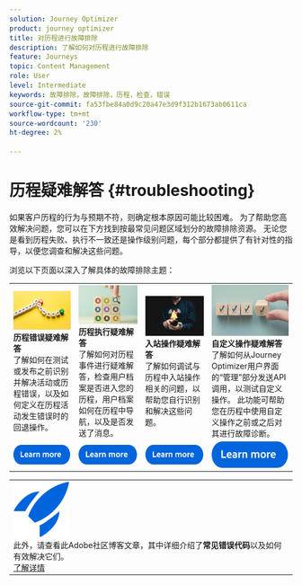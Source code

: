 ```yaml
---
solution: Journey Optimizer
product: journey optimizer
title: 对历程进行故障排除
description: 了解如何对历程进行故障排除
feature: Journeys
topic: Content Management
role: User
level: Intermediate
keywords: 故障排除，故障排除，历程，检查，错误
source-git-commit: fa53fbe84a0d9c20a47e3d9f312b1673ab0611ca
workflow-type: tm+mt
source-wordcount: '230'
ht-degree: 2%

---
```


# 历程疑难解答 {#troubleshooting}

如果客户历程的行为与预期不符，则确定根本原因可能比较困难。 为了帮助您高效解决问题，您可以在下方找到按最常见问题区域划分的故障排除资源。 无论您是看到历程失败、执行不一致还是操作级别问题，每个部分都提供了有针对性的指导，以便您调查和解决这些问题。

浏览以下页面以深入了解具体的故障排除主题：



<table style="table-layout:fixed">
  <tr style="border: 0;">
    <td>
    <a href="../building-journeys/troubleshooting.md"><img src="../assets/do-not-localize/troubleshooting.jpeg"></a>
    <div><strong>历程错误疑难解答</strong><br/>了解如何在测试或发布之前识别并解决活动或历程错误，以及如何定义在历程活动发生错误时的回退操作。</div>
    </td>
    <td>
    <a href="../building-journeys/troubleshooting-execution.md"><img src="../assets/do-not-localize/ao-audiences.jpeg"></a>
    <div><strong>历程执行疑难解答</strong><br/>了解如何对历程事件进行疑难解答，检查用户档案是否进入您的历程，用户档案如何在历程中导航，以及是否发送了消息。</div>
    </td>
    <td>
    <a href="./building-journeys/troubleshooting-inbound.md" "><img src="../assets/do-not-localize/in-app.jpg"></a>
    <div><strong>入站操作疑难解答</strong><br/>了解如何调试与历程中入站操作相关的问题，以帮助您自行识别和解决这些问题。</div>
    </td>
    <td>
    <a href="../action/troubleshoot-custom-action.md"><img src="../assets/do-not-localize/lp-list.jpg"></a>
    <div><strong>自定义操作疑难解答</strong><br/>了解如何从Journey Optimizer用户界面的“管理”部分发送API调用，以测试自定义操作。 此功能可帮助您在历程中使用自定义操作之前或之后对其进行故障诊断。</div>
    </td>
  </tr>
  <tr style="border: 0;">
    <td align="center"><a href="../building-journeys/troubleshooting.md"><img src="../assets/do-not-localize/learn-more-button.svg"></a></td>
    <td align="center"><a href="../building-journeys/troubleshooting-execution.md"><img src="../assets/do-not-localize/learn-more-button.svg"></a></td>
    <td align="center"><a href="./building-journeys/troubleshooting-inbound.md"><img src="../assets/do-not-localize/learn-more-button.svg"></a></td>
    <td align="center"><a href="../action/troubleshoot-custom-action.md"><img src="../assets/do-not-localize/learn-more-button.svg"></a></td>
    </tr>
</table>

<!--

<table style="table-layout:fixed">
<tr style="border: 0;">
  <td>
    <div><img alt="Troubleshoot journey errors" src="../assets/do-not-localize/troubleshooting.jpeg" /> 
    <br><ul><li><a href="../building-journeys/troubleshooting.md">Troubleshoot journey errors</a> - Learn how to identify and resolve activity or journey errors before test or publication, and how to define a fallback action in case of an error in journey activities.</li>
    <li><a href="../building-journeys/troubleshooting-execution.md">Troubleshoot journey execution</a> - Understand how to troubleshoot journey events, check if profiles entered your journey, how they navigate through it, and if messsages are sent.</li>
     <li><a href="../building-journeys/troubleshooting-inbound.md">Troubleshoot inbound actions</a> - Learn how to debug issues related to inbound actions in a journey, in order to help you identify and resolve them on your own.</li>
     <li><a href="../action/troubleshoot-custom-action.md">Troubleshoot a custom action</a> - Learn how to test your custom actions by sending API calls from the administration section of Journey Optimizer user interface. This capability helps you troubleshoot your custom actions before or after using them in a journey.</li>
    <ul>
    <div>
     <a href="../integrations/ajo-integrations.md">Learn more</a></div>
    </div>
    <br>
  </td>
</tr>
</table>
-->

<!--
* **[Troubleshoot journey errors](../building-journeys/troubleshooting.md)**
  Learn how to identify and resolve activity or journey errors before test or publication, and how to define a fallback action in case of an error in journey activities.

* **[Troubleshoot journey execution](../building-journeys/troubleshooting-execution.md)**
  Understand how to troubleshoot journey events, check if profiles entered your journey, how they navigate through it, and if messsages are sent.

* **[Troubleshoot inbound actions](../building-journeys/troubleshooting-inbound.md)**
  Learn how to debug issues related to inbound actions in a journey, in order to help you identify and resolve them on your own.

* **[Troubleshoot a custom action](../action/troubleshoot-custom-action.md)**
  Learn how to test your custom actions by sending API calls from the administration section of Journey Optimizer user interface. This capability helps you troubleshoot your custom actions before or after using them in a journey.

-->



<table style="table-layout:fixed">
<tr style="border: 0;">
  <td>
    <div>
    <a href="https://experienceleaguecommunities.adobe.com/t5/journey-optimizer-blogs/demystifying-adobe-journey-optimizer-error-codes-root-causes-and/ba-p/760884">
    <img alt="了解常见错误代码" src="../assets/do-not-localize/icon-quick-start.svg" /></a> 
    <br>此外，请查看此Adobe社区博客文章，其中详细介绍了<strong>常见错误代码</strong>以及如何有效解决它们。
    </div>
      <div>
     <a href="https://experienceleaguecommunities.adobe.com/t5/journey-optimizer-blogs/demystifying-adobe-journey-optimizer-error-codes-root-causes-and/ba-p/760884" target="_blank">了解详情</a></div>
    </div>
  </td>
</tr>
</table>


